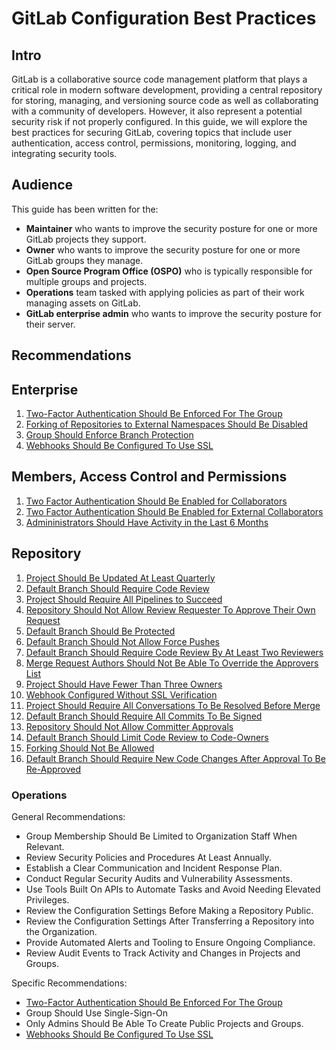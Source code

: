 # GitLab Configuration Best Practices

## Intro

GitLab is a collaborative source code management platform that plays a critical
role in modern software development, providing a central repository for
storing, managing, and versioning source code as well as collaborating with
a community of developers. However, it also represent a potential security
risk if not properly configured. In this guide, we will explore the best
practices for securing GitLab, covering topics that include user
authentication, access control, permissions, monitoring, logging,
and integrating security tools.

## Audience

This guide has been written for the:

* **Maintainer** who wants to improve the security posture for one or more
GitLab projects they support.
* **Owner** who wants to improve the security posture for one or more GitLab
groups they manage. 
* **Open Source Program Office (OSPO)** who is typically responsible for
multiple groups and projects.
* **Operations** team tasked with applying policies as part of their work
managing assets on GitLab.
* **GitLab enterprise admin** who wants to improve the security posture for their server. 

## Recommendations

## Enterprise

1. [Two-Factor Authentication Should Be Enforced For The Group](group/two_factor_authentication_not_required_for_group.md)
2. [Forking of Repositories to External Namespaces Should Be Disabled](group/collaborators_can_fork_repositories_to_external_namespaces.md)
3. [Group Should Enforce Branch Protection](group/group_does_not_enforce_branch_protection_by_default.md)
4. [Webhooks Should Be Configured To Use SSL](group/organization_webhook_doesnt_require_ssl.md)

## Members, Access Control and Permissions

1. [Two Factor Authentication Should Be Enabled for Collaborators](member/two_factor_authentication_is_disabled_for_a_collaborator.md)
2. [Two Factor Authentication Should Be Enabled for External Collaborators](member/two_factor_authentication_is_disabled_for_an_external_collaborator.md)
3. [Admininistrators Should Have Activity in the Last 6 Months](member/stale_admin_found.md)

## Repository

1. [Project Should Be Updated At Least Quarterly](project/project_not_maintained.md)
2. [Default Branch Should Require Code Review](project/code_review_not_required.md)
3. [Project Should Require All Pipelines to Succeed](project/requires_status_checks.md)
4. [Repository Should Not Allow Review Requester To Approve Their Own Request](project/repository_allows_review_requester_to_approve_their_own_request.md)
5. [Default Branch Should Be Protected](project/missing_default_branch_protection.md)
6. [Default Branch Should Not Allow Force Pushes](project/missing_default_branch_protection_force_push.md)
7. [Default Branch Should Require Code Review By At Least Two Reviewers](project/code_review_by_two_members_not_required.md)
8. [Merge Request Authors Should Not Be Able To Override the Approvers List](project/repository_allows_overriding_approvers.md)
9. [Project Should Have Fewer Than Three Owners](project/project_has_too_many_admins.md)
10. [Webhook Configured Without SSL Verification](project/project_webhook_doesnt_require_ssl.md)
11. [Project Should Require All Conversations To Be Resolved Before Merge](project/no_conversation_resolution.md)
12. [Default Branch Should Require All Commits To Be Signed](project/no_signed_commits.md)
13. [Repository Should Not Allow Committer Approvals](project/repository_allows_committer_approvals_policy.md)
14. [Default Branch Should Limit Code Review to Code-Owners](project/repository_require_code_owner_reviews_policy.md)
15. [Forking Should Not Be Allowed](project/forking_allowed_for_repository.md)
16. [Default Branch Should Require New Code Changes After Approval To Be Re-Approved](project/repository_dismiss_stale_reviews.md)

### Operations

General Recommendations:

* Group Membership Should Be Limited to Organization Staff When Relevant.
* Review Security Policies and Procedures At Least Annually.
* Establish a Clear Communication and Incident Response Plan.
* Conduct Regular Security Audits and Vulnerability Assessments.
* Use Tools Built On APIs to Automate Tasks and Avoid Needing Elevated Privileges.
* Review the Configuration Settings Before Making a Repository Public.
* Review the Configuration Settings After Transferring a Repository into the Organization.
* Provide Automated Alerts and Tooling to Ensure Ongoing Compliance.
* Review Audit Events to Track Activity and Changes in Projects and Groups.

Specific Recommendations:

* [Two-Factor Authentication Should Be Enforced For The Group](group/two_factor_authentication_not_required_for_group.md)
* Group Should Use Single-Sign-On
* Only Admins Should Be Able To Create Public Projects and Groups.
* [Webhooks Should Be Configured To Use SSL](group/organization_webhook_doesnt_require_ssl.md)
  
